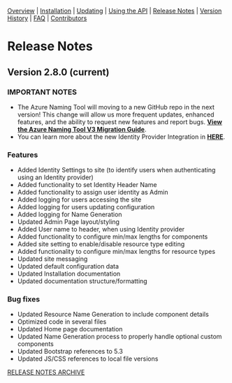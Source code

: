 [Overview](/ready/AzNamingTool/README.md) | [Installation](/ready/AzNamingTool/docs/INSTALLATION.md) | [Updating](/ready/AzNamingTool/docs/UPDATING.md) | [Using the API](/ready/AzNamingTool/docs/USINGTHEAPI.md) | [Release Notes](/ready/AzNamingTool/RELEASENOTES.md) | [Version History](/ready/AzNamingTool/docs/VERSIONHISTORY.md) | [FAQ](/ready/AzNamingTool/docs/FAQ.md) | [Contributors](/ready/AzNamingTool/docs/CONTRIBUTORS.md)

# Release Notes

## Version 2.8.0 (current)

### IMPORTANT NOTES
- The Azure Naming Tool will moving to a new GitHub repo in the next version! This change will allow us more frequent updates, enhanced features, and the ability to request new features and report bugs. [**View the Azure Naming Tool V3 Migration Guide**](https://github.com/CloudAdoptionFramework/blob/master/ready/AzNamingTool/docs/V3REPOSITORYMIGRATION.md).
- You can learn more about the new Identity Provider Integration in [**HERE**](https://soltisweb.com/blog/detail/2023-06-azurenamingtool-identityproviderintegrationdeepdive).

### Features
- Added Identity Settings to site (to identify users when authenticating using an Identity provider)
- Added functionality to set Identity Header Name
- Added functionality to assign user identity as Admin
- Added logging for users accessing the site
- Added logging for users updating configuration
- Added logging for Name Generation
- Updated Admin Page layout/styling
- Added User name to header, when using Identity provider
- Added functionality to configure min/max lengths for components
- Added site setting to enable/disable resource type editing
- Added functionality to configure min/max lengths for resource types
- Updated site messaging
- Updated default configuration data
- Updated Installation documentation
- Updated documentation structure/formatting

### Bug fixes
- Updated Resource Name Generation to include component details
- Optimized code in several files
- Updated Home page documentation
- Updated Name Generation process to properly handle optional custom components
- Updated Bootstrap references to 5.3
- Updated JS/CSS references to local file versions

[RELEASE NOTES ARCHIVE](/ready/AzNamingTool/docs/RELEASENOTESARCHIVE.md)
